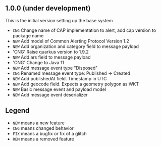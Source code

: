 ## 1.0.0 (under development)
This is the initial version setting up the base system

- `CNG` Change name of CAP implementation to alert, add cap version to package name
- `NEW` Add model of Common Alerting Protocol Version 1.2
- `NEW` Add organization and category field to message payload
- 'CNG' Raise quarkus version to 1.9.2
- `NEW` Add ars field to message payload
- 'CNG' Change to Java 11
- `NEW` Add message event type "Disposed"
- `CNG` Renamed message event type: Published -> Created
- `NEW` Add publishedAt field. Timestamp in UTC
- `NEW` Add geocode field. Expects a geometry polygon as WKT 
- `NEW` Basic message event and payload model
- `NEW` Add message event deserializer

## Legend

- `NEW` means a new feature
- `CNG` means changed behavior
- `FIX` means a bugfix or fix of a glitch
- `REM` means a removed feature
